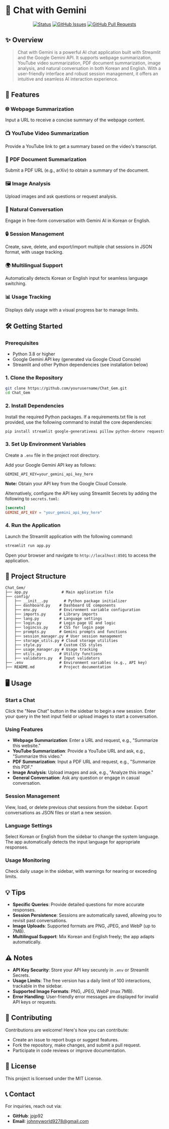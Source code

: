 # 🤖 Chat with Gemini

<div align="center">

[![Status](https://img.shields.io/badge/status-active-success.svg)]()
[![GitHub Issues](https://img.shields.io/github/issues/yourusername/your-repo-name.svg)](https://github.com/yourusername/your-repo-name/issues)
[![GitHub Pull Requests](https://img.shields.io/github/issues-pr/yourusername/your-repo-name.svg)](https://github.com/yourusername/your-repo-name/pulls)

</div>

## ✨ Overview

> Chat with Gemini is a powerful AI chat application built with Streamlit and the Google Gemini API. It supports webpage summarization, YouTube video summarization, PDF document summarization, image analysis, and natural conversation in both Korean and English. With a user-friendly interface and robust session management, it offers an intuitive and seamless AI interaction experience.

## 🚀 Features

### 🌐 Webpage Summarization
Input a URL to receive a concise summary of the webpage content.

### 📺 YouTube Video Summarization
Provide a YouTube link to get a summary based on the video's transcript.

### 📄 PDF Document Summarization
Submit a PDF URL (e.g., arXiv) to obtain a summary of the document.

### 🖼️ Image Analysis
Upload images and ask questions or request analysis.

### 💬 Natural Conversation
Engage in free-form conversation with Gemini AI in Korean or English.

### 🔒 Session Management
Create, save, delete, and export/import multiple chat sessions in JSON format, with usage tracking.

### 🌍 Multilingual Support
Automatically detects Korean or English input for seamless language switching.

### 📊 Usage Tracking
Displays daily usage with a visual progress bar to manage limits.

## 🛠️ Getting Started

### Prerequisites

- Python 3.8 or higher
- Google Gemini API key (generated via Google Cloud Console)
- Streamlit and other Python dependencies (see installation below)

### 1. Clone the Repository

```bash
git clone https://github.com/yourusername/Chat_Gem.git
cd Chat_Gem
```

### 2. Install Dependencies

Install the required Python packages. If a requirements.txt file is not provided, use the following command to install the core dependencies:

```bash
pip install streamlit google-generativeai pillow python-dotenv requests
```

### 3. Set Up Environment Variables

Create a `.env` file in the project root directory.

Add your Google Gemini API key as follows:

```env
GEMINI_API_KEY=your_gemini_api_key_here
```

**Note:** Obtain your API key from the Google Cloud Console.

Alternatively, configure the API key using Streamlit Secrets by adding the following to `secrets.toml`:

```toml
[secrets]
GEMINI_API_KEY = "your_gemini_api_key_here"
```

### 4. Run the Application

Launch the Streamlit application with the following command:

```bash
streamlit run app.py
```

Open your browser and navigate to `http://localhost:8501` to access the application.

## 📂 Project Structure

```
Chat_Gem/
├── app.py               # Main application file
├── config/
│   ├── __init__.py       # Python package initializer
│   ├── dashboard.py    # Dashboard UI components
│   ├── env.py          # Environment variable configuration
│   ├── imports.py      # Library imports
│   ├── lang.py         # Language settings
│   ├── login.py        # Login page UI and logic
│   ├── logincss.py     # CSS for login page
│   ├── prompts.py      # Gemini prompts and functions
│   ├── session_manager.py # User session management
│   ├── storage_utils.py # Cloud storage utilities
│   ├── style.py        # Custom CSS styles
│   ├── usage_manager.py # Usage tracking
│   ├── utils.py        # Utility functions
│   ├── validators.py   # Input validators
├── .env                # Environment variables (e.g., API key)
├── README.md           # Project documentation
```

## 🖥️ Usage

### Start a Chat
Click the "New Chat" button in the sidebar to begin a new session.
Enter your query in the text input field or upload images to start a conversation.

### Using Features

- **Webpage Summarization**: Enter a URL and request, e.g., "Summarize this website."
- **YouTube Summarization**: Provide a YouTube URL and ask, e.g., "Summarize this video."
- **PDF Summarization**: Input a PDF URL and request, e.g., "Summarize this PDF."
- **Image Analysis**: Upload images and ask, e.g., "Analyze this image."
- **General Conversation**: Ask any question or engage in casual conversation.

### Session Management
View, load, or delete previous chat sessions from the sidebar.
Export conversations as JSON files or start a new session.

### Language Settings
Select Korean or English from the sidebar to change the system language.
The app automatically detects the input language for appropriate responses.

### Usage Monitoring
Check daily usage in the sidebar, with warnings for nearing or exceeding limits.

## 💡 Tips

- **Specific Queries**: Provide detailed questions for more accurate responses.
- **Session Persistence**: Sessions are automatically saved, allowing you to revisit past conversations.
- **Image Uploads**: Supported formats are PNG, JPEG, and WebP (up to 7MB).
- **Multilingual Support**: Mix Korean and English freely; the app adapts automatically.

## ⚠️ Notes

- **API Key Security**: Store your API key securely in `.env` or Streamlit Secrets.
- **Usage Limits**: The free version has a daily limit of 100 interactions, trackable in the sidebar.
- **Supported Image Formats**: PNG, JPEG, WebP (max 7MB).
- **Error Handling**: User-friendly error messages are displayed for invalid API keys or requests.

## 🤝 Contributing

Contributions are welcome! Here's how you can contribute:

- Create an issue to report bugs or suggest features.
- Fork the repository, make changes, and submit a pull request.
- Participate in code reviews or improve documentation.

## 📜 License

This project is licensed under the MIT License.

## 📞 Contact

For inquiries, reach out via:

- **GitHub**: jpjp92
- **Email**: johnnyworld9278@gmail.com